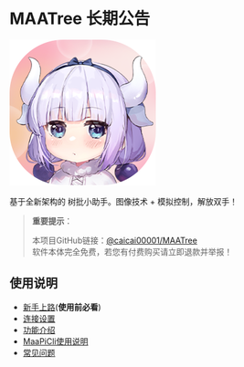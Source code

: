# MAATree 长期公告

![LOGO](https://github.com/caicai00001/MAATree/raw/main/img/图标.png)

基于全新架构的 树批小助手。图像技术 + 模拟控制，解放双手！

> **重要提示**：
>
> 本项目GitHub链接：[@caicai00001/MAATree](https://github.com/caicai00001/MAATree)  
> 软件本体完全免费，若您有付费购买请立即退款并举报！

## 使用说明

- [新手上路](https://github.com/caicai00001/MAATree/blob/main/docs/zh_cn/manual/新手上路.md)(**使用前必看**)
- [连接设置](https://github.com/caicai00001/MAATree/blob/main/docs/zh_cn/manual/连接设置.md)
- [功能介绍](https://github.com/caicai00001/MAATree/blob/main/docs/zh_cn/manual/功能介绍.md)
- [MaaPiCli使用说明](https://github.com/caicai00001/MAATree/blob/main/docs/zh_cn/manual/MaaPiCli.md)
- [常见问题](https://github.com/caicai00001/MAATree/blob/main/docs/zh_cn/manual/常见问题.md)
